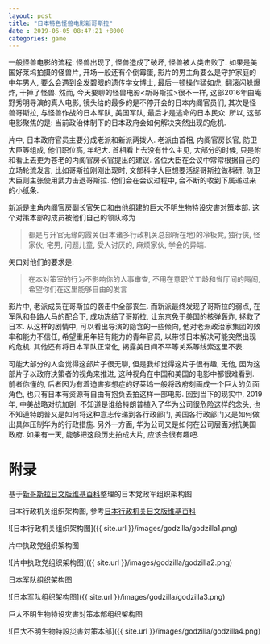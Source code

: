 ```yaml
---
layout: post
title: "日本特色怪兽电影新哥斯拉"
date : 2019-06-05 08:47:21 +8000
categories: game
---
```


一般怪兽电影的流程: 怪兽出现了, 怪兽造成了破坏, 怪兽被人类击败了. 如果是美国好莱坞拍摄的怪兽片, 开场一般还有个倒霉蛋, 影片的男主角要么是守护家庭的中年男人, 要么会遇到金发碧眼的遗传学女博士, 最后一顿操作猛如虎, 翻滚闪躲爆炸, 干掉了怪兽. 然而, 今天要聊的怪兽电影<新哥斯拉>很不一样, 这部2016年由庵野秀明导演的真人电影, 镜头给的最多的是不停开会的日本内阁官员们, 其次是怪兽哥斯拉, 与怪兽作战的日本军队, 美国军队, 最后才是逃命的日本民众. 所以, 这部电影聚焦的是: 当前政治体制下的日本政府会如何解决突然出现的危机. 

片中, 日本政府官员主要分成老派和新派两拨人. 老派由首相, 内阁官房长官, 防卫大臣等组成, 他们职位高, 年纪大. 首相看上去没有什么主见, 大部分的时候, 只是附和看上去更为苍老的内阁官房长官提出的建议. 各位大臣在会议中常常根据自己的立场轮流发言, 比如哥斯拉刚刚出现时, 文部科学大臣想要活捉哥斯拉做科研, 防卫大臣则主张使用武力击退哥斯拉. 他们会在会议过程中, 会不断的收到下属递过来的小纸条. 

新派是主角内阁官房副长官矢口和由他组建的巨大不明生物特设灾害对策本部. 这个对策本部的成员被他们自己的领队称为

> 都是与升官无缘的霞关(日本诸多行政机关总部所在地)的冷板凳, 独行侠, 怪家伙, 宅男, 问题儿童, 受人讨厌的, 麻烦家伙, 学会的异端. 

矢口对他们的要求是:

> 在本对策室的行为不影响你的人事审查, 不用在意职位工龄和省厅间的隔阂, 希望你们在这里能够自由的发言

影片中, 老派成员在哥斯拉的袭击中全部丧生. 而新派最终发现了哥斯拉的弱点, 在军队和各路人马的配合下, 成功冻结了哥斯拉, 让东京免于美国的核弹轰炸, 拯救了日本. 从这样的剧情中, 可以看出导演的隐含的一些倾向, 他对老派政治家集团的效率和能力不信任, 希望重用年轻有能力的青年官员, 以带领日本解决可能突然出现的危机. 其他还有将日本军队正常化, 揭露美日间不平等关系等线索这里不表. 

可能大部分的人会觉得这部片子很无聊, 但是我却觉得这片子很有趣, 无他, 因为这部片子以政府决策者的视角来推进, 这种视角在中国和美国的电影中都很难看到. 前者你懂的, 后者因为有着迫害妄想症的好莱坞一般将政府刻画成一个巨大的负面角色, 也只有日本有资源有自由有抱负去拍这样一部电影. 回到当下的现实中, 2019年, 中美战略对抗加剧. 不知道是谁给特朗普植入了华为公司很危险这样的念头, 也不知道特朗普又是如何将这种意志传递到各行政部门, 美国各行政部门又是如何做出具体压制华为的行政措施. 另外一方面, 华为公司又是如何在公司层面对抗美国政府. 如果有一天, 能够把这段历史拍成大片, 应该会很有趣吧. 

# 附录

基于[新哥斯拉日文版维基百科](https://ja.wikipedia.org/wiki/%E3%82%B7%E3%83%B3%E3%83%BB%E3%82%B4%E3%82%B8%E3%83%A9)整理的日本党政军组织架构图

日本行政机关组织架构图, 参考[日本行政机关日文版维基百科](https://ja.wikipedia.org/wiki/%E6%97%A5%E6%9C%AC%E3%81%AE%E8%A1%8C%E6%94%BF%E6%A9%9F%E9%96%A2)

![日本行政机关组织架构图]({{ site.url }}/images/godzilla/godzilla1.png)

片中执政党组织架构图

![片中执政党组织架构图]({{ site.url }}/images/godzilla/godzilla2.png)

日本军队组织架构图

![日本军队组织架构图]({{ site.url }}/images/godzilla/godzilla3.png)

巨大不明生物特设灾害对策本部组织架构图

![巨大不明生物特設災害対策本部]({{ site.url }}/images/godzilla/godzilla4.png)